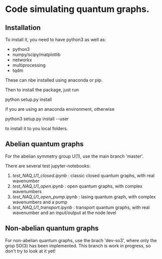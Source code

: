 Code simulating quantum graphs. 
================================

## Installation

To install it, you need to have python3 as well as:
- python3
- numpy/scipy/matplotlib
- networkx
- multiprocessing
- tqdm

These can nbe installed using anaconda or pip. 

Then to install the package, just run

python setup.py install

if you are using an anaconda environment, otherwise

python3 setup.py install --user

to install it to you local folders.


## Abelian quantum graphs

For the abelian symmetry group U(1), use the main branch 'master'.


There are several test jupyter-notebooks:

 1. _test_NAQ_U1_closed.ipynb_ :
 classic closed quantum graphs, with real wavenumber
 2. _test_NAQ_U1_open.ipynb_ :
 open quantum graphs, with complex wavenumbers
  3. _test_NAQ_U1_open_pump.ipynb_ :
  lasing quantum graph, with complex wavenumbers and a pump
  4. _test_NAQ_U1_transport.ipynb_ :
  transport quantum graphs, with real wavenumber and an input/output at the node level
  
  
## Non-abelian quantum graphs

For non-abelian quantum graphs, use the brach 'dev-so3', where only the grop SO(3) has been implemented. 
This branch is work in progress, so don't try to look at it yet!



